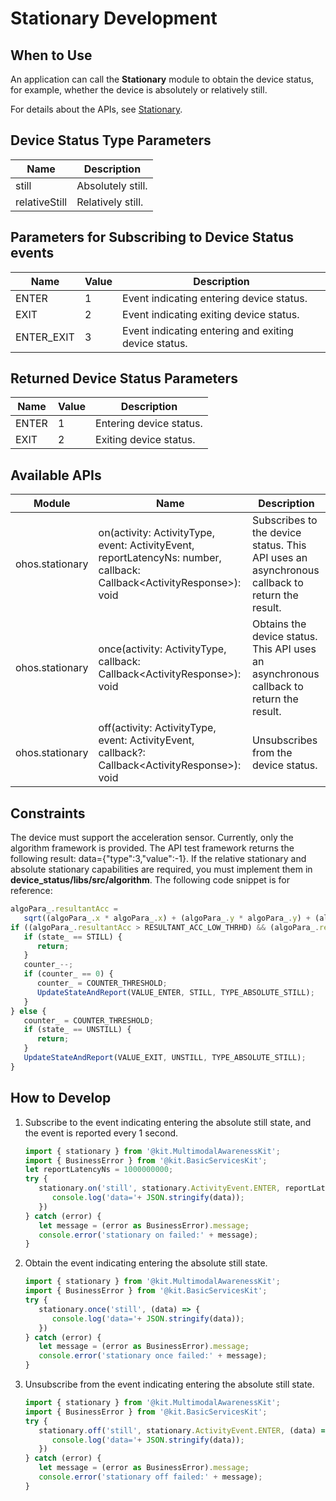 # Stationary Development


## When to Use

An application can call the **Stationary** module to obtain the device status, for example, whether the device is absolutely or relatively still.

For details about the APIs, see [Stationary](../../reference/apis-multimodalawareness-kit/js-apis-stationary.md).

## Device Status Type Parameters

| Name| Description|
| -------- | -------- |
| still | Absolutely still.|
| relativeStill | Relatively still.|

## Parameters for Subscribing to Device Status events

| Name                            | Value   | Description                                      |
| ------------------------------ | ---- | ---------------------------------------- |
| ENTER         | 1    | Event indicating entering device status.  |
| EXIT | 2   | Event indicating exiting device status.|
| ENTER_EXIT | 3   | Event indicating entering and exiting device status.|

## Returned Device Status Parameters

| Name                            | Value   | Description                                      |
| ------------------------------ | ---- | ---------------------------------------- |
| ENTER         | 1    | Entering device status.  |
| EXIT | 2   | Exiting device status.|

## Available APIs

| Module         | Name                                                      | Description                                                        |
| ------------- | ------------------------------------------------------------ | ------------------------------------------------------------ |
| ohos.stationary | on(activity: ActivityType, event: ActivityEvent, reportLatencyNs: number, callback: Callback&lt;ActivityResponse&gt;): void | Subscribes to the device status. This API uses an asynchronous callback to return the result.|
| ohos.stationary | once(activity: ActivityType, callback: Callback&lt;ActivityResponse&gt;): void | Obtains the device status. This API uses an asynchronous callback to return the result.|
| ohos.stationary | off(activity: ActivityType, event: ActivityEvent, callback?: Callback&lt;ActivityResponse&gt;): void | Unsubscribes from the device status.                                |

## Constraints

The device must support the acceleration sensor.
Currently, only the algorithm framework is provided. The API test framework returns the following result: data={"type":3,"value":-1}.
If the relative stationary and absolute stationary capabilities are required, you must implement them in **device_status/libs/src/algorithm**. The following code snippet is for reference:

   ```ts
   algoPara_.resultantAcc =
      sqrt((algoPara_.x * algoPara_.x) + (algoPara_.y * algoPara_.y) + (algoPara_.z * algoPara_.z));
   if ((algoPara_.resultantAcc > RESULTANT_ACC_LOW_THRHD) && (algoPara_.resultantAcc < RESULTANT_ACC_UP_THRHD)) {
      if (state_ == STILL) {
         return;
      }
      counter_--;
      if (counter_ == 0) {
         counter_ = COUNTER_THRESHOLD;
         UpdateStateAndReport(VALUE_ENTER, STILL, TYPE_ABSOLUTE_STILL);
      }
   } else {
      counter_ = COUNTER_THRESHOLD;
      if (state_ == UNSTILL) {
         return;
      }
      UpdateStateAndReport(VALUE_EXIT, UNSTILL, TYPE_ABSOLUTE_STILL);
   }
   ```

## How to Develop

1. Subscribe to the event indicating entering the absolute still state, and the event is reported every 1 second.

   ```ts
   import { stationary } from '@kit.MultimodalAwarenessKit';
   import { BusinessError } from '@kit.BasicServicesKit';
   let reportLatencyNs = 1000000000;
   try {
      stationary.on('still', stationary.ActivityEvent.ENTER, reportLatencyNs, (data) => {
         console.log('data='+ JSON.stringify(data));
      })
   } catch (error) {
      let message = (error as BusinessError).message;
      console.error('stationary on failed:' + message);
   }
   ```

2. Obtain the event indicating entering the absolute still state.

   ```ts
   import { stationary } from '@kit.MultimodalAwarenessKit';
   import { BusinessError } from '@kit.BasicServicesKit';
   try {
      stationary.once('still', (data) => {
         console.log('data='+ JSON.stringify(data));
      })
   } catch (error) {
      let message = (error as BusinessError).message;
      console.error('stationary once failed:' + message);
   }
   ```

3. Unsubscribe from the event indicating entering the absolute still state.

   ```ts
   import { stationary } from '@kit.MultimodalAwarenessKit';
   import { BusinessError } from '@kit.BasicServicesKit';
   try {
      stationary.off('still', stationary.ActivityEvent.ENTER, (data) => {
         console.log('data='+ JSON.stringify(data));
      })
   } catch (error) {
      let message = (error as BusinessError).message;
      console.error('stationary off failed:' + message);
   }
   ```
